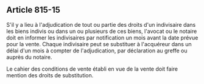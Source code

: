 Article 815-15
----
S'il y a lieu à l'adjudication de tout ou partie des droits d'un indivisaire
dans les biens indivis ou dans un ou plusieurs de ces biens, l'avocat ou le
notaire doit en informer les indivisaires par notification un mois avant la date
prévue pour la vente. Chaque indivisaire peut se substituer à l'acquéreur dans
un délai d'un mois à compter de l'adjudication, par déclaration au greffe ou
auprès du notaire.

Le cahier des conditions de vente établi en vue de la vente doit faire mention
des droits de substitution.
